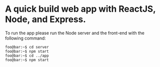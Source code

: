 # A quick build web app with ReactJS, Node, and Express.
To run the app please run the Node server and the front-end with the following command:
```console
foo@bar:~$ cd server
foo@bar:~$ npm start
foo@bar:~$ cd ../app
foo@bar:~$ npm start
```
